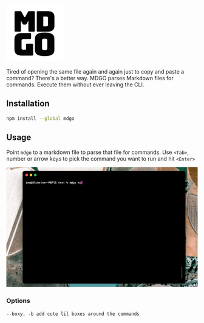 ![mdgo logo](https://raw.githubusercontent.com/brmscheiner/mdgo/main/assets/logo.png)

Tired of opening the same file again and again just to copy and paste a command? There's a better way. MDGO parses Markdown files for commands. Execute them without ever leaving the CLI.

## Installation

```bash
npm install --global mdgo
```

## Usage

Point `mdgo` to a markdown file to parse that file for commands. Use `<Tab>`, number or arrow keys to pick the command you want to run and hit `<Enter>`

![mdgo example](https://raw.githubusercontent.com/brmscheiner/mdgo/main/assets/example.gif)

### Options
```
--boxy, -b add cute lil boxes around the commands
```
